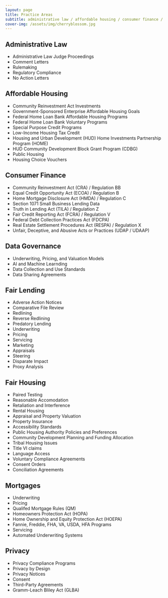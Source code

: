 ```yaml
---
layout: page
title: Practice Areas
subtitle: administrative law / affordable housing / consumer finance / data governance / fair lending / fair housing / mortgages / privacy
cover-img: /assets/img/cherryblossom.jpg
---
```


## Administrative Law
* Administrative Law Judge Proceedings
* Comment Letters
* Rulemaking
* Regulatory Compliance
* No Action Letters

## Affordable Housing

* Community Reinvestment Act Investments
* Government-Sponsored Enterprise Affordable Housing Goals
* Federal Home Loan Bank Affordable Housing Programs
* Federal Home Loan Bank Voluntary Programs
* Special Purpose Credit Programs
* Low-Income Housing Tax Credit
* Housing and Urban Development (HUD) Home Investments Partnership Program (HOME)
* HUD Community Development Block Grant Program (CDBG)
* Public Housing
* Housing Choice Vouchers

## Consumer Finance
* Community Reinvestment Act (CRA) / Regulation BB
* Equal Credit Opportunity Act (ECOA) / Regulation B
* Home Mortgage Disclosure Act (HMDA) / Regulation C
* Section 1071 Small Business Lending Data
* Truth in Lending Act (TILA) / Regulation Z
* Fair Credit Reporting Act (FCRA) / Regulation V
* Federal Debt Collection Practices Act (FDCPA)
* Real Estate Settlement Procedures Act (RESPA) / Regulation X
* Unfair, Deceptive, and Abusive Acts or Practices (UDAP / UDAAP)

## Data Governance
* Underwriting, Pricing, and Valuation Models
* AI and Machine Learnding
* Data Collection and Use Standards
* Data Sharing Agreements

## Fair Lending
* Adverse Action Notices
* Comparative File Review
* Redlining
* Reverse Redlining
* Predatory Lending
* Underwriting
* Pricing
* Servicing
* Marketing
* Appraisals
* Steering
* Disparate Impact
* Proxy Analysis

## Fair Housing
* Paired Testing
* Reasonable Accomodation
* Retaliation and Interference
* Rental Housing
* Appraisal and Property Valuation
* Property Insurance
* Accessibility Standards
* Public Housing Authority Policies and Preferences
* Community Development Planning and Funding Allocation
* Tribal Housing Issues
* Title VI claims
* Language Access
* Voluntary Compliance Agreements
* Consent Orders
* Conciliation Agreements

## Mortgages
* Underwriting
* Pricing
* Qualifed Mortgage Rules (QM)
* Homeowners Protection Act (HOPA)
* Home Ownership and Equity Protection Act (HOEPA)
* Fannie, Freddie, FHA, VA, USDA, HFA Programs
* Servicing
* Automated Underwriting Systems

## Privacy
* Privacy Compliance Programs
* Privacy by Design
* Privacy Notices
* Consent
* Third-Party Agreements
* Gramm-Leach Bliley Act (GLBA)

